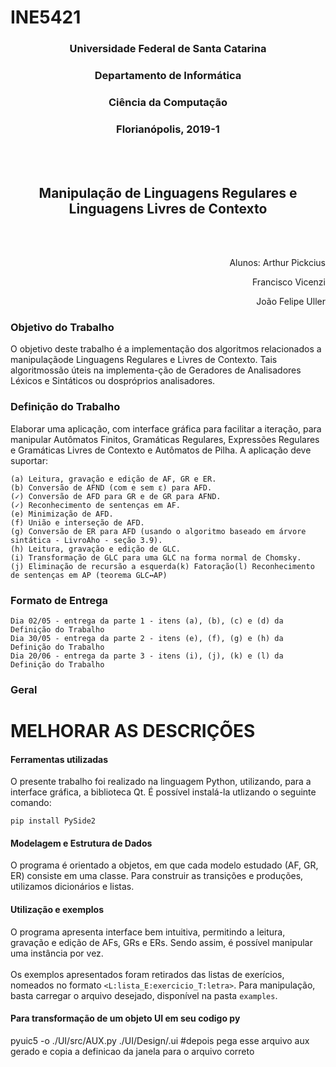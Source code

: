 # INE5421

<h3 align="center">Universidade Federal de Santa Catarina</h3>
<h3 align="center">Departamento de Informática</h3>
<h3 align="center">Ciência da Computação</h3>
<h3 align="center">Florianópolis, 2019-1</h3>

<br></br>

<h2 align="center">Manipulação de Linguagens Regulares e Linguagens Livres de Contexto</h2>
<br></br>

<p align="right">Alunos: Arthur Pickcius</p>
<p align="right">Francisco Vicenzi</p>
<p align="right">João Felipe Uller</p>




### Objetivo do Trabalho

O objetivo deste trabalho é a implementação dos algoritmos relacionados a manipulaçãode Linguagens Regulares e Livres de Contexto. Tais algoritmossão úteis na implementa-ção de Geradores de Analisadores Léxicos e Sintáticos ou dospróprios analisadores.

### Definição do Trabalho

Elaborar uma aplicação, com interface gráfica para facilitar a iteração, para manipular Autômatos Finitos, Gramáticas Regulares, Expressões Regulares e Gramáticas Livres de Contexto e Autômatos de Pilha. A aplicação deve suportar:

    (a) Leitura, gravação e edição de AF, GR e ER.
    (b) Conversão de AFND (com e sem ε) para AFD.
    (✓) Conversão de AFD para GR e de GR para AFND.
    (✓) Reconhecimento de sentenças em AF.
    (e) Minimização de AFD.
    (f) União e interseção de AFD.
    (g) Conversão de ER para AFD (usando o algoritmo baseado em árvore sintática - LivroAho - seção 3.9).
    (h) Leitura, gravação e edição de GLC.
    (i) Transformação de GLC para uma GLC na forma normal de Chomsky.
    (j) Eliminação de recursão a esquerda(k) Fatoração(l) Reconhecimento de sentenças em AP (teorema GLC↔AP)

### Formato de Entrega

    Dia 02/05 - entrega da parte 1 - itens (a), (b), (c) e (d) da Definição do Trabalho
    Dia 30/05 - entrega da parte 2 - itens (e), (f), (g) e (h) da Definição do Trabalho
    Dia 20/06 - entrega da parte 3 - itens (i), (j), (k) e (l) da Definição do Trabalho


### Geral
# MELHORAR AS DESCRIÇÕES
#### Ferramentas utilizadas
O presente trabalho foi realizado na linguagem Python, utilizando, para a interface gráfica, a biblioteca Qt. É possível instalá-la utlizando o seguinte comando:
```
pip install PySide2
```

#### Modelagem e Estrutura de Dados
O programa é orientado a objetos, em que cada modelo estudado (AF, GR, ER) consiste em uma classe. Para construir as transições e produções, utilizamos dicionários e listas.

#### Utilização e exemplos
O programa apresenta interface bem intuitiva, permitindo a leitura, gravação e edição de AFs, GRs e ERs. Sendo assim, é possível manipular uma instância por vez.
<br></br>
Os exemplos apresentados foram retirados das listas de exerícios, nomeados no formato ```<L:lista_E:exercicio_T:letra>```. Para manipulação, basta carregar o arquivo desejado, disponível na pasta ``` examples ```.

#### Para transformação de um objeto UI em seu codigo py
pyuic5 -o ./UI/src/<name>AUX.py  ./UI/Design/<name>.ui  #depois pega esse arquivo aux gerado e copia a definicao da janela para o arquivo correto
